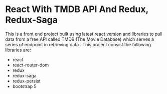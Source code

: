 # React With TMDB API And Redux, Redux-Saga

This is a front end project built using latest react version and libraries to pull data from a free API called TMDB (The Movie Database) which serves a series of endpoint in retrieving data . This project consist the following libraries are:

- react
- react-router-dom
- redux
- redux-saga
- redux-persist
- bootstrap 5

